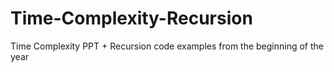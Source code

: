 # Time-Complexity-Recursion
Time Complexity PPT + Recursion code examples from the beginning of the year
